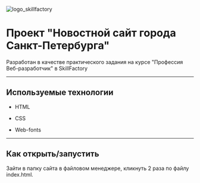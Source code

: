 ![logo_skillfactory](https://lms.skillfactory.ru/static/rg-theme/images/logo-header.svg)

# Проект "Новостной сайт города Санкт-Петербурга"

Разработан в качестве практического задания на курсе "Профессия Веб-разработчик" в SkillFactory
___
## Используемые технологии

* HTML

* CSS 

* Web-fonts
___
## Как открыть/запустить

Зайти в папку сайта в файловом менеджере, кликнуть 2 раза по файлу index.html.